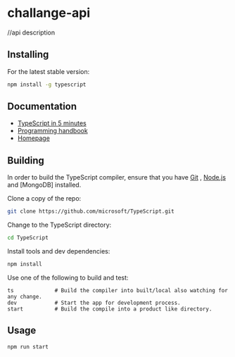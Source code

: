 # challange-api
//api description

## Installing

For the latest stable version:

```bash
npm install -g typescript
```

## Documentation

*  [TypeScript in 5 minutes](https://www.typescriptlang.org/docs/handbook/typescript-in-5-minutes.html)
*  [Programming handbook](https://www.typescriptlang.org/docs/handbook/intro.html)
*  [Homepage](https://www.typescriptlang.org/)

## Building

In order to build the TypeScript compiler, ensure that you have [Git](https://git-scm.com/downloads) , [Node.js](https://nodejs.org/) and [MongoDB] installed.

Clone a copy of the repo:

```bash
git clone https://github.com/microsoft/TypeScript.git
```

Change to the TypeScript directory:

```bash
cd TypeScript
```

Install tools and dev dependencies:

```bash
npm install 
```

Use one of the following to build and test:

```
ts             # Build the compiler into built/local also watching for any change.
dev            # Start the app for development process.
start          # Build the compile into a product like directory.
```


## Usage

```bash
npm run start
```

